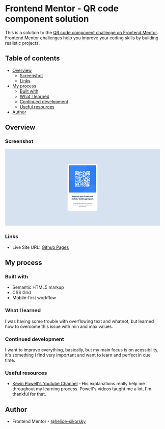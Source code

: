 # Frontend Mentor - QR code component solution

This is a solution to the [QR code component challenge on Frontend Mentor](https://www.frontendmentor.io/challenges/qr-code-component-iux_sIO_H). Frontend Mentor challenges help you improve your coding skills by building realistic projects. 

## Table of contents

- [Overview](#overview)
  - [Screenshot](#screenshot)
  - [Links](#links)
- [My process](#my-process)
  - [Built with](#built-with)
  - [What I learned](#what-i-learned)
  - [Continued development](#continued-development)
  - [Useful resources](#useful-resources)
- [Author](#author)

## Overview

### Screenshot

![](/images/Screenshot.png)

### Links

- Live Site URL: [Github Pages](https://helice-sikorsky.github.io/Frontend-Mentor-QR-Code/)

## My process

### Built with

- Semantic HTML5 markup
- CSS Grid
- Mobile-first workflow

### What I learned

I was having some trouble with overflowing text and whatnot, but learned how to overcome this issue with min and max values.

### Continued development

I want to improve everything, basically, but my main focus is on acessibility, it's something I find very important and want to learn and perfect in due time.

### Useful resources

- [Kevin Powell's Youtube Channel](https://www.youtube.com/@KevinPowell) - His explanations really help me throughout my learning process. Powell's videos taught me a lot, I'm thankful for that.

## Author

- Frontend Mentor - [@helice-sikorsky](https://www.frontendmentor.io/profile/yourusername)